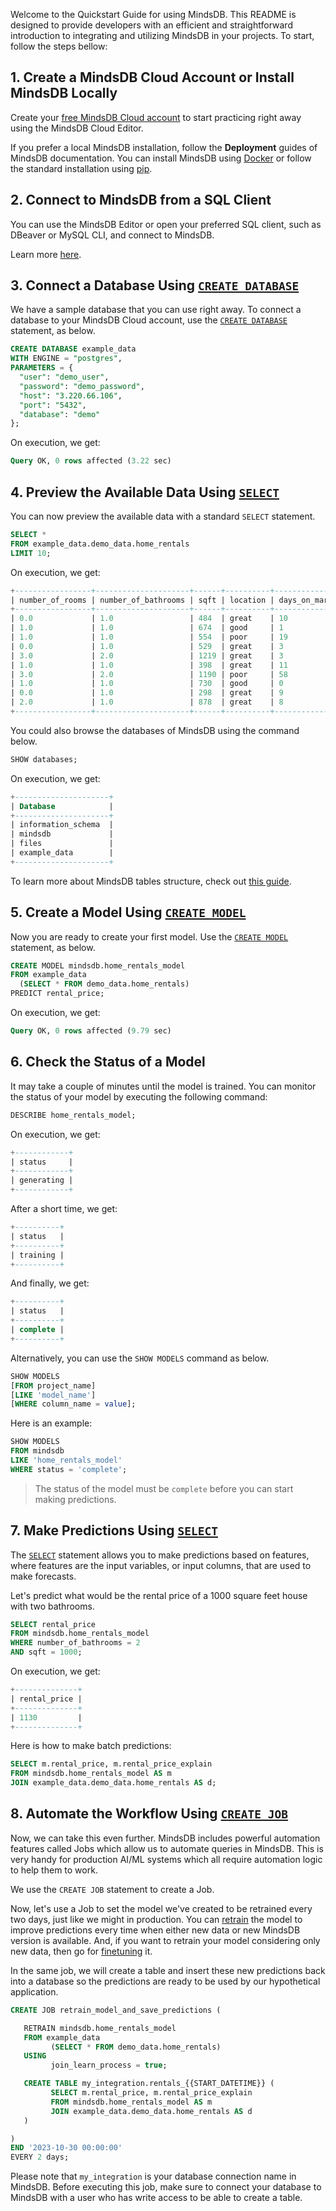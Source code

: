 Welcome to the Quickstart Guide for using MindsDB. This README is designed to provide developers with an efficient and straightforward introduction to integrating and utilizing MindsDB in your projects. To start, follow the steps bellow:


## 1. Create a MindsDB Cloud Account or Install MindsDB Locally

Create your [free MindsDB Cloud account](https://cloud.mindsdb.com/register) to
start practicing right away using the MindsDB Cloud Editor.

If you prefer a local MindsDB installation, follow the **Deployment** guides of
MindsDB documentation. You can install MindsDB using
[Docker](setup/self-hosted/docker/) or follow the standard installation using
[pip](setup/self-hosted/pip/source/).

## 2. Connect to MindsDB from a SQL Client

You can use the MindsDB Editor or open your preferred SQL client, such
as DBeaver or MySQL CLI, and connect to MindsDB.

Learn more [here](/mindsdb-sql-overview).

## 3. Connect a Database Using [`CREATE DATABASE`](/sql/create/databases/)

We have a sample database that you can use right away. To connect a database to your MindsDB Cloud account, use the [`CREATE DATABASE`](/sql/create/databases/) statement, as below.

```sql
CREATE DATABASE example_data
WITH ENGINE = "postgres",
PARAMETERS = {
  "user": "demo_user",
  "password": "demo_password",
  "host": "3.220.66.106",
  "port": "5432",
  "database": "demo"
};
```

On execution, we get:

```sql
Query OK, 0 rows affected (3.22 sec)
```

## 4. Preview the Available Data Using [`SELECT`](/sql/api/select/)

You can now preview the available data with a standard `SELECT` statement.

```sql
SELECT *
FROM example_data.demo_data.home_rentals
LIMIT 10;
```

On execution, we get:

```sql
+-----------------+---------------------+------+----------+----------------+---------------+--------------+--------------+
| number_of_rooms | number_of_bathrooms | sqft | location | days_on_market | initial_price | neighborhood | rental_price |
+-----------------+---------------------+------+----------+----------------+---------------+--------------+--------------+
| 0.0             | 1.0                 | 484  | great    | 10             | 2271          | south_side   | 2271         |
| 1.0             | 1.0                 | 674  | good     | 1              | 2167          | downtown     | 2167         |
| 1.0             | 1.0                 | 554  | poor     | 19             | 1883          | westbrae     | 1883         |
| 0.0             | 1.0                 | 529  | great    | 3              | 2431          | south_side   | 2431         |
| 3.0             | 2.0                 | 1219 | great    | 3              | 5510          | south_side   | 5510         |
| 1.0             | 1.0                 | 398  | great    | 11             | 2272          | south_side   | 2272         |
| 3.0             | 2.0                 | 1190 | poor     | 58             | 4463          | westbrae     | 4124         |
| 1.0             | 1.0                 | 730  | good     | 0              | 2224          | downtown     | 2224         |
| 0.0             | 1.0                 | 298  | great    | 9              | 2104          | south_side   | 2104         |
| 2.0             | 1.0                 | 878  | great    | 8              | 3861          | south_side   | 3861         |
+-----------------+---------------------+------+----------+----------------+---------------+--------------+--------------+
```

You could also browse the databases of MindsDB using the command below.

```sql
SHOW databases;
```

On execution, we get:

```sql
+---------------------+
| Database            |
+---------------------+
| information_schema  |
| mindsdb             |
| files               |
| example_data        |
+---------------------+
```

To learn more about MindsDB tables structure, check out
[this guide](/sql/table-structure/).

## 5. Create a Model Using [`CREATE MODEL`](/sql/create/model/)

Now you are ready to create your first model. Use the
[`CREATE MODEL`](/sql/create/model/) statement, as below.

```sql
CREATE MODEL mindsdb.home_rentals_model
FROM example_data
  (SELECT * FROM demo_data.home_rentals)
PREDICT rental_price;
```

On execution, we get:

```sql
Query OK, 0 rows affected (9.79 sec)
```

## 6. Check the Status of a Model

It may take a couple of minutes until the model is trained. You can monitor
the status of your model by executing the following command:

```sql
DESCRIBE home_rentals_model;
```

On execution, we get:

```sql
+------------+
| status     |
+------------+
| generating |
+------------+
```

After a short time, we get:

```sql
+----------+
| status   |
+----------+
| training |
+----------+
```

And finally, we get:

```sql
+----------+
| status   |
+----------+
| complete |
+----------+
```

Alternatively, you can use the `SHOW MODELS` command as below.

```sql
SHOW MODELS
[FROM project_name]
[LIKE 'model_name']
[WHERE column_name = value];
```

Here is an example:

```sql
SHOW MODELS
FROM mindsdb
LIKE 'home_rentals_model'
WHERE status = 'complete';
```
> The status of the model must be `complete` before you can start making predictions.

## 7. Make Predictions Using [`SELECT`](/sql/api/select/)

The [`SELECT`](/sql/api/select/) statement allows you to make predictions based
on features, where features are the input variables, or input columns, that are
used to make forecasts.

Let's predict what would be the rental price of a 1000 square feet house with
two bathrooms.

```sql
SELECT rental_price
FROM mindsdb.home_rentals_model
WHERE number_of_bathrooms = 2
AND sqft = 1000;
```

On execution, we get:

```sql
+--------------+
| rental_price |
+--------------+
| 1130         |
+--------------+
```

Here is how to make batch predictions:

```sql
SELECT m.rental_price, m.rental_price_explain
FROM mindsdb.home_rentals_model AS m
JOIN example_data.demo_data.home_rentals AS d;
```

## 8. Automate the Workflow Using [`CREATE JOB`](/sql/create/jobs/)

Now, we can take this even further. MindsDB includes powerful automation features called Jobs which allow us to automate queries in MindsDB. This is very handy for production AI/ML systems which all require automation logic to help them to work.

We use the `CREATE JOB` statement to create a Job.

Now, let's use a Job to set the model we've created to be retrained every two days, just like we might in production. You can [retrain](/sql/api/retrain/) the model to improve predictions every time when either new data or new MindsDB version is available. And, if you want to retrain your model considering only new data, then go for [finetuning](/sql/api/finetune/) it.

In the same job, we will create a table and insert these new predictions back into a database so the predictions are ready to be used by our hypothetical application.

```sql
CREATE JOB retrain_model_and_save_predictions (

   RETRAIN mindsdb.home_rentals_model
   FROM example_data
         (SELECT * FROM demo_data.home_rentals)
   USING
         join_learn_process = true;

   CREATE TABLE my_integration.rentals_{{START_DATETIME}} (
         SELECT m.rental_price, m.rental_price_explain
         FROM mindsdb.home_rentals_model AS m
         JOIN example_data.demo_data.home_rentals AS d
   )

)
END '2023-10-30 00:00:00'
EVERY 2 days;
```

Please note that `my_integration` is your database connection name in MindsDB. Before executing this job, make sure to connect your database to MindsDB with a user who has write access to be able to create a table.

